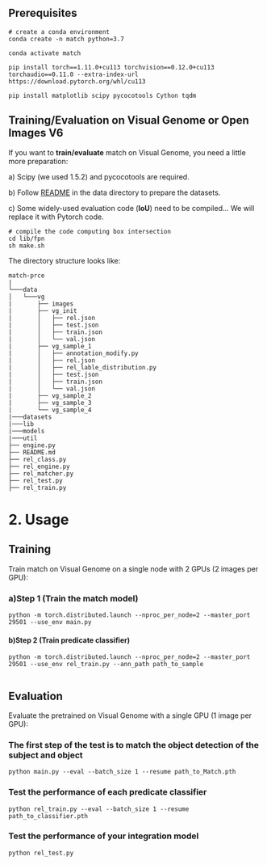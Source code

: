 ## Prerequisites
```
# create a conda environment 
conda create -n match python=3.7

conda activate match

pip install torch==1.11.0+cu113 torchvision==0.12.0+cu113 torchaudio==0.11.0 --extra-index-url https://download.pytorch.org/whl/cu113

pip install matplotlib scipy pycocotools Cython tqdm

```

## Training/Evaluation on Visual Genome or Open Images V6
If you want to **train/evaluate** match on Visual Genome, you need a little more preparation:

a) Scipy (we used 1.5.2) and pycocotools are required. 

b) Follow [README](https://github.com/xhonghu/match-prce/blob/master/data/README.md) in the data directory to prepare the datasets.

c) Some widely-used evaluation code (**IoU**) need to be compiled... We will replace it with Pytorch code.
```
# compile the code computing box intersection
cd lib/fpn
sh make.sh
```

The directory structure looks like:
```
match-prce
| 
└───data
│   └───vg
|       ├── images
|       ├── vg_init
|       │   ├── rel.json
|       │   ├── test.json
|       │   ├── train.json
|       │   └── val.json
|       ├── vg_sample_1
|       │   ├── annotation_modify.py
|       │   ├── rel.json
|       │   ├── rel_lable_distribution.py
|       │   ├── test.json
|       │   ├── train.json
|       │   └── val.json
|       ├── vg_sample_2
|       ├── vg_sample_3
|       └── vg_sample_4
|───datasets
|───lib
|───models
|───util
├── engine.py
├── README.md
├── rel_class.py
├── rel_engine.py
├── rel_matcher.py
├── rel_test.py
├── rel_train.py      
```

# 2. Usage

## Training
Train match on Visual Genome on a single node with 2 GPUs (2 images per GPU):

### a)Step 1 (Train the match model)
```
python -m torch.distributed.launch --nproc_per_node=2 --master_port 29501 --use_env main.py
```

#### b)Step 2 (Train predicate classifier)
```
python -m torch.distributed.launch --nproc_per_node=2 --master_port 29501 --use_env rel_train.py --ann_path path_to_sample
 
```


## Evaluation
Evaluate the pretrained on Visual Genome with a single GPU (1 image per GPU):

### The first step of the test is to match the object detection of the subject and object
```
python main.py --eval --batch_size 1 --resume path_to_Match.pth
```

### Test the performance of each predicate classifier

```
python rel_train.py --eval --batch_size 1 --resume path_to_classifier.pth
```

### Test the performance of your integration model

```
python rel_test.py
```

